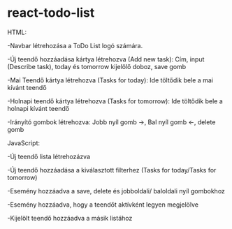 # react-todo-list
HTML:

-Navbar létrehozása a ToDo List logó számára.

-Új teendő hozzáadása kártya létrehozva (Add new task): Cím, input (Describe task), today és tomorrow kijelölő doboz, save gomb 

-Mai Teendő kártya létrehozva (Tasks for today): Ide töltődik bele a mai kívánt teendő

-Holnapi teendő kártya létrehozva (Tasks for tomorrow): Ide töltődik bele a holnapi kívánt teendő

-Irányító gombok létrehozva: Jobb nyíl gomb →, Bal nyíl gomb ←, delete gomb


JavaScript:

-Új teendő lista létrehozázva

-Új teendő hozzáadása a kiválasztott filterhez (Tasks for today/Tasks for tomorrow)

-Esemény hozzáadva a save, delete és jobboldali/ baloldali nyíl gombokhoz

-Esemény hozzáadva, hogy a teendőt aktívként legyen megjelölve

-Kijelölt teendő hozzáadva a másik listához
